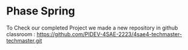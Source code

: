 # Phase Spring
To Check our completed Project we made a new repository in github classroom  :  https://github.com/PIDEV-4SAE-2223/4sae4-techmaster-techmaster.git


